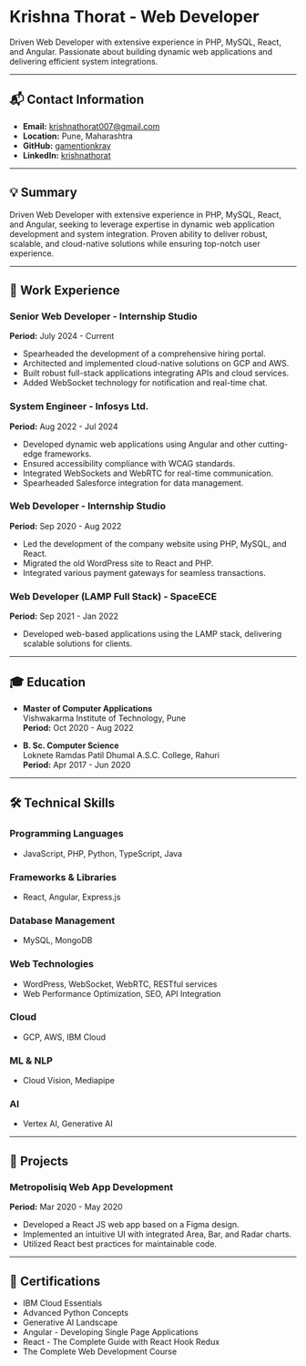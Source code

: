 # Krishna Thorat - Web Developer

Driven Web Developer with extensive experience in PHP, MySQL, React, and Angular. Passionate about building dynamic web applications and delivering efficient system integrations.

---

## 📬 Contact Information

- **Email:** [krishnathorat007@gmail.com](mailto:krishnathorat007@gmail.com)
- **Location:** Pune, Maharashtra
- **GitHub:** [gamentionkray](https://github.com/gamentionkray)
- **LinkedIn:** [krishnathorat](https://www.linkedin.com/in/krishnathorat)

---

## 💡 Summary

Driven Web Developer with extensive experience in PHP, MySQL, React, and Angular, seeking to leverage expertise in dynamic web application development and system integration. Proven ability to deliver robust, scalable, and cloud-native solutions while ensuring top-notch user experience.

---

## 🏢 Work Experience

### **Senior Web Developer** - Internship Studio

**Period:** July 2024 - Current

- Spearheaded the development of a comprehensive hiring portal.
- Architected and implemented cloud-native solutions on GCP and AWS.
- Built robust full-stack applications integrating APIs and cloud services.
- Added WebSocket technology for notification and real-time chat.

### **System Engineer** - Infosys Ltd.

**Period:** Aug 2022 - Jul 2024

- Developed dynamic web applications using Angular and other cutting-edge frameworks.
- Ensured accessibility compliance with WCAG standards.
- Integrated WebSockets and WebRTC for real-time communication.
- Spearheaded Salesforce integration for data management.

### **Web Developer** - Internship Studio

**Period:** Sep 2020 - Aug 2022

- Led the development of the company website using PHP, MySQL, and React.
- Migrated the old WordPress site to React and PHP.
- Integrated various payment gateways for seamless transactions.

### **Web Developer (LAMP Full Stack)** - SpaceECE

**Period:** Sep 2021 - Jan 2022

- Developed web-based applications using the LAMP stack, delivering scalable solutions for clients.

---

## 🎓 Education

- **Master of Computer Applications**  
  Vishwakarma Institute of Technology, Pune  
  **Period:** Oct 2020 - Aug 2022

- **B. Sc. Computer Science**  
  Loknete Ramdas Patil Dhumal A.S.C. College, Rahuri  
  **Period:** Apr 2017 - Jun 2020

---

## 🛠️ Technical Skills

### Programming Languages

- JavaScript, PHP, Python, TypeScript, Java

### Frameworks & Libraries

- React, Angular, Express.js

### Database Management

- MySQL, MongoDB

### Web Technologies

- WordPress, WebSocket, WebRTC, RESTful services
- Web Performance Optimization, SEO, API Integration

### Cloud

- GCP, AWS, IBM Cloud

### ML & NLP

- Cloud Vision, Mediapipe

### AI

- Vertex AI, Generative AI

---

## 📂 Projects

### **Metropolisiq Web App Development**

**Period:** Mar 2020 - May 2020

- Developed a React JS web app based on a Figma design.
- Implemented an intuitive UI with integrated Area, Bar, and Radar charts.
- Utilized React best practices for maintainable code.

---

## 🏅 Certifications

- IBM Cloud Essentials
- Advanced Python Concepts
- Generative AI Landscape
- Angular - Developing Single Page Applications
- React - The Complete Guide with React Hook Redux
- The Complete Web Development Course
